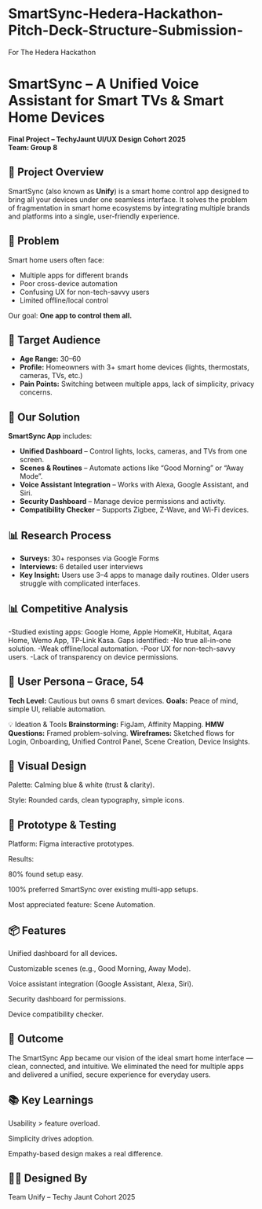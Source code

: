 # SmartSync-Hedera-Hackathon-Pitch-Deck-Structure-Submission-
For The Hedera Hackathon 
# SmartSync – A Unified Voice Assistant for Smart TVs & Smart Home Devices

**Final Project – TechyJaunt UI/UX Design Cohort 2025**  
**Team: Group 8**

## 📌 Project Overview
SmartSync (also known as **Unify**) is a smart home control app designed to bring all your devices under one seamless interface. It solves the problem of fragmentation in smart home ecosystems by integrating multiple brands and platforms into a single, user-friendly experience.

## 🎯 Problem
Smart home users often face:
- Multiple apps for different brands
- Poor cross-device automation
- Confusing UX for non-tech-savvy users
- Limited offline/local control

Our goal: **One app to control them all.**

## 👥 Target Audience
- **Age Range:** 30–60
- **Profile:** Homeowners with 3+ smart home devices (lights, thermostats, cameras, TVs, etc.)
- **Pain Points:** Switching between multiple apps, lack of simplicity, privacy concerns.

## 🚀 Our Solution
**SmartSync App** includes:
- **Unified Dashboard** – Control lights, locks, cameras, and TVs from one screen.
- **Scenes & Routines** – Automate actions like “Good Morning” or “Away Mode”.
- **Voice Assistant Integration** – Works with Alexa, Google Assistant, and Siri.
- **Security Dashboard** – Manage device permissions and activity.
- **Compatibility Checker** – Supports Zigbee, Z-Wave, and Wi-Fi devices.

## 📊 Research Process
- **Surveys:** 30+ responses via Google Forms
- **Interviews:** 6 detailed user interviews
- **Key Insight:** Users use 3–4 apps to manage daily routines.
    Older users struggle with complicated interfaces.

## 📊 Competitive Analysis
-Studied existing apps: Google Home, Apple HomeKit, Hubitat, Aqara Home, Wemo App, TP-Link Kasa.
Gaps identified:
-No true all-in-one solution.
-Weak offline/local automation.
-Poor UX for non-tech-savvy users.
-Lack of transparency on device permissions.

## 👤 User Persona – Grace, 54
**Tech Level:** Cautious but owns 6 smart devices.
**Goals:** Peace of mind, simple UI, reliable automation.

💡 Ideation & Tools
**Brainstorming:** FigJam, Affinity Mapping.
**HMW Questions:** Framed problem-solving.
**Wireframes:** Sketched flows for Login, Onboarding, Unified Control Panel, Scene Creation, Device Insights.

## 🎨 Visual Design

Palette: Calming blue & white (trust & clarity).

Style: Rounded cards, clean typography, simple icons.

## 🧪 Prototype & Testing

Platform: Figma interactive prototypes.

Results:

80% found setup easy.

100% preferred SmartSync over existing multi-app setups.

Most appreciated feature: Scene Automation.

## 📦 Features

Unified dashboard for all devices.

Customizable scenes (e.g., Good Morning, Away Mode).

Voice assistant integration (Google Assistant, Alexa, Siri).

Security dashboard for permissions.

Device compatibility checker.

## 🚀 Outcome

The SmartSync App became our vision of the ideal smart home interface — clean, connected, and intuitive.
We eliminated the need for multiple apps and delivered a unified, secure experience for everyday users.

## 📚 Key Learnings

Usability > feature overload.

Simplicity drives adoption.

Empathy-based design makes a real difference.

## 👩‍💻 Designed By

Team Unify – Techy Jaunt Cohort 2025
